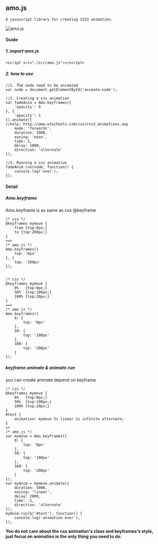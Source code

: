 ## amo.js

`A javascript library for creating CSS3 animation.`

![amo.js](https://i.alipayobjects.com/i/localhost/jpg/201501/4CuX4otXPR.jpg "amo.js")

#### Guide

##### 1. import amo.js

    <script src="./src/amo.js"></script>

##### 2. how to use
    
    //1. The node need to be animated
    var node = document.getElementById('animate-node');

    //2. Creating a css animation
    var fadeAnim = Amo.keyframes({
        'opacity': 0
    }, {
        'opacity': 1
    }).animate({
    //help: http://www.w3schools.com/css/css3_animations.asp
        mode: 'forwards',
        duration: 1000,
        easing: 'ease',
        time: 1,
        delay: 1000,
        direction: 'alternate'
    });

    //3. Running a css animation
    fadeAnim.run(node, function() {
        console.log('over');
    });

#### Detail

##### Amo.keyframe
Amo.keyframe is as same as css @keyframe

    /* css */
    @keyframes mymove {
        from {top:0px;}
        to {top:200px;}
    }
    ==>
    /* amo.js */
    Amo.keyframes({
        top: '0px'
    }, {
        top: '200px' 
    });
    
    
    /* css */
    @keyframes mymove {
        0%   {top:0px;}
        50%  {top:100px;}
        100% {top:20px;}
    }
    ==>
    /* amo.js */
    Amo.keyframes({
        0: {
            top: '0px' 
        },
        50: {
            top: '100px'
        },
        100: {
            top: '200px'
        }
    });
    
##### keyframe.animate & animate.run
you can create animate depend on keyframe

    /* css */
    @keyframes mymove {
        0%   {top:0px;}
        50%  {top:100px;}
        100% {top:20px;}
    }
    #test {
        animation: mymove 5s linear 2s infinite alternate;
    }
    =>
    /* amo.js */
    var mymove = Amo.keyframes({
        0: {
            top: '0px' 
        },
        50: {
            top: '100px'
        },
        100: {
            top: '200px'
        }
    });
    var myAnim = mymove.animate({
        duration: 5000,
        easing: 'linear',
        delay: 2000,
        time: -1,
        direction: 'alternate'
    });
    myAnim.run($('#test'), function() {
        console.log('animation over'); 
    });

__You do not care about the css animation's class and keyframes's style, just focus on animation is the only thing you need to do.__
